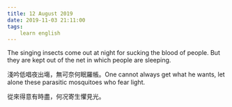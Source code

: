 ```yaml
---
title: 12 August 2019
date: 2019-11-03 21:11:00
tags:
    learn english
---
```

The singing insects come out at night for
sucking the blood of people. But they are kept out of the net in which people
are sleeping. 

淺吟低唱夜出塲，無可奈何眠羅帳。One cannot always get what he wants, let
alone these parasitic mosquitoes who fear light. 

從來得意有時盡，何况寄生懼見光。